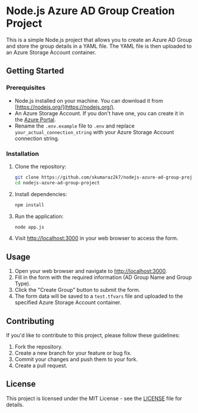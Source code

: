 # Node.js Azure AD Group Creation Project

This is a simple Node.js project that allows you to create an Azure AD Group and store the group details in a YAML file. The YAML file is then uploaded to an Azure Storage Account container.

## Getting Started

### Prerequisites

- Node.js installed on your machine. You can download it from [https://nodejs.org/](https://nodejs.org/).
- An Azure Storage Account. If you don't have one, you can create it in the [Azure Portal](https://portal.azure.com/).
- Rename the `.env.example` file to `.env` and replace `your_actual_connection_string` with your Azure Storage Account connection string.

### Installation

1. Clone the repository:

    ```bash
    git clone https://github.com/skumaraz2k7/nodejs-azure-ad-group-project.git
    cd nodejs-azure-ad-group-project
    ```

2. Install dependencies:

    ```bash
    npm install
    ```

3. Run the application:

    ```bash
    node app.js
    ```

4. Visit [http://localhost:3000](http://localhost:3000) in your web browser to access the form.

## Usage

1. Open your web browser and navigate to [http://localhost:3000](http://localhost:3000).
2. Fill in the form with the required information (AD Group Name and Group Type).
3. Click the "Create Group" button to submit the form.
4. The form data will be saved to a `test.tfvars` file and uploaded to the specified Azure Storage Account container.

## Contributing

If you'd like to contribute to this project, please follow these guidelines:

1. Fork the repository.
2. Create a new branch for your feature or bug fix.
3. Commit your changes and push them to your fork.
4. Create a pull request.

## License

This project is licensed under the MIT License - see the [LICENSE](LICENSE) file for details.
